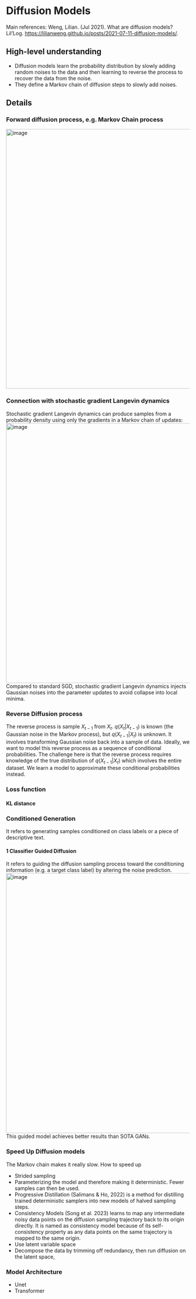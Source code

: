 # Diffusion Models 
Main references: Weng, Lilian. (Jul 2021). What are diffusion models? Lil’Log. https://lilianweng.github.io/posts/2021-07-11-diffusion-models/.

## High-level understanding
- Diffusion models learn the probability distribution by slowly adding random noises to the data and then learning to reverse the process to recover the data from the noise.
- They define a Markov chain of diffusion steps to slowly add noises. 

## Details
### Forward diffusion process, e.g. Markov Chain process
<img width="709" alt="image" src="https://github.com/user-attachments/assets/3532c998-18f4-4903-9898-a3be696452db" />

### Connection with stochastic gradient Langevin dynamics
Stochastic gradient Langevin dynamics can produce samples from a probability density using only the gradients in a Markov chain of updates: 
<img width="710" alt="image" src="https://github.com/user-attachments/assets/7e9b6f9b-8ae3-4256-bdaf-d99db81ff532" />
Compared to standard SGD, stochastic gradient Langevin dynamics injects Gaussian noises into the parameter updates to avoid collapse into local minima. 

### Reverse Diffusion process
The reverse process is sample $X_{t-1}$ from ${X_{t}}$. $q(X_t|X_{t-1})$ is known (the Gaussian noise in the Markov process), but $q(X_{t-1}|X_{t})$ is unknown. It involves transforming Gaussian noise back into a sample of data. Ideally, we want to model this reverse process as a sequence of conditional probabilities. The challenge here is that the reverse process requires knowledge of the true distribution of $q(X_{t-1}|X_{t})$ which involves the entire dataset. We learn a model to approximate these conditional probabilities instead. 

### Loss function
#### KL distance

### Conditioned Generation
It refers to generating samples conditioned on class labels or a piece of descriptive text.
#### 1 Classifier Guided Diffusion
It refers to guiding the diffusion sampling process toward the conditioning information (e.g. a target class label) by altering the noise prediction. 
<img width="710" alt="image" src="https://github.com/user-attachments/assets/750b4707-bd24-4009-8d49-2db5774c68c5" />
This guided model achieves better results than SOTA GANs. 

### Speed Up Diffusion models
The Markov chain makes it really slow. How to speed up
- Strided sampling
- Parameterizing the model and therefore making it deterministic. Fewer samples can then be used.
- Progressive Distillation (Salimans & Ho, 2022) is a method for distilling trained deterministic samplers into new models of halved sampling steps.
- Consistency Models (Song et al. 2023) learns to map any intermediate noisy data points 
 on the diffusion sampling trajectory back to its origin 
 directly. It is named as consistency model because of its self-consistency property as any data points on the same trajectory is mapped to the same origin.
- Use latent variable space
- Decompose the data by trimming off redundancy, then run diffusion on the latent space,

### Model Architecture
- Unet
- Transformer





